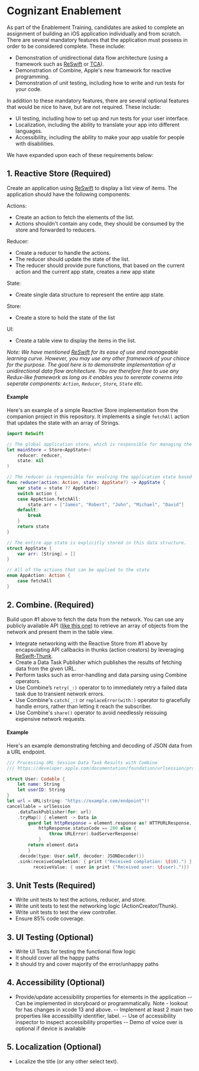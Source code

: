 # Cognizant Enablement

As part of the Enablement Training, candidates are asked to complete an assignment of building an iOS application individually and from scratch. There are several mandatory features that the application must possess in order to be considered complete. These include:

- Demonstration of unidirectional data flow architecture (using a framework such as [ReSwift](https://github.com/ReSwift/ReSwift) or [TCA](https://github.com/pointfreeco/swift-composable-architecture)).
- Demonstration of Combine, Apple's new framework for reactive programming.
- Demonstration of unit testing, including how to write and run tests for your code.

In addition to these mandatory features, there are several optional features that would be nice to have, but are not required. These include:
- UI testing, including how to set up and run tests for your user interface.
- Localization, including the ability to translate your app into different languages.
- Accessibility, including the ability to make your app usable for people with disabilities.

We have expanded upon each of these requirements below: 

## 1. Reactive Store (Required)

Create an application using [ReSwift](https://github.com/ReSwift/ReSwift) to display a list view of items. The application should have the following components:

Actions:
- Create an action to fetch the elements of the list.
- Actions shouldn't contain any code, they should be consumed by the store and forwarded to reducers. 

Reducer:
- Create a reducer to handle the actions.
- The reducer should update the state of the list.
- The reducer should provide pure functions, that based on the current action and the current app state, creates a new app state

State:
- Create single data structure to represent the entire app state.

Store:
- Create a store to hold the state of the list

UI:
- Create a table view to display the items in the list.


_Note: We have mentioned [ReSwift](https://github.com/ReSwift/ReSwift) for its ease of use and manageable learning curve. However, you may use any other framework of your chioce for the purpose. The goal here is to demonstrate implementation of a unidirectional data flow architecture. You are therefore free to use any Redux-like framework as long as it enables you to sererate conerns into seperate components: `Action`, `Reducer`, `Store`, `State` etc._

#### Example

Here's an example of a simple Reactive Store implementation from the companion project in this repository. It implements a single `fetchAll` action that updates the state with an array of Strings.

```swift
import ReSwift

// The global application store, which is responsible for managing the appliction state.
let mainStore = Store<AppState>(
    reducer: reducer,
    state: nil
)

// The reducer is responsible for evolving the application state based on the actions it receives.
func reducer(action: Action, state: AppState?) -> AppState {
    var state = state ?? AppState()
    switch action {
    case AppAction.fetchAll:
        state.arr = ["James", "Robert", "John", "Michael", "David"]
    default:
        break
    }
    return state
}

// The entire app state is explicitly stored in this data structure.
struct AppState {
    var arr: [String] = []
}

// All of the actions that can be applied to the state
enum AppAction: Action {
    case fetchAll
}

```

## 2. Combine. (Required)

Build upon #1 above to fetch the data from the network. You can use any publicly available API ([like this one](https://developer.apple.com/library/archive/documentation/AudioVideo/Conceptual/iTuneSearchAPI/index.html)) to retrieve an array of objects from the network and present them in the table view.  

- Integrate networking with the Reactive Store from #1 above by encapsulating API callbacks in thunks (action creators) by leveraging [ReSwift-Thunk](https://github.com/ReSwift/ReSwift-Thunk).
- Create a Data Task Publisher which publishes the results of fetching data from the given URL.
- Perform tasks such as error-handling and data parsing using Combine operators.
- Use Combine’s `retry(_:)` operator to to immediately retry a failed data task due to transient network errors.
- Use Combine's `catch(_:)` or `replaceError(with:)` operator to gracefully handle errors, rather than letting it reach the subscriber.
- Use Combine's `share()` operator to avoid needlessly reissuing expensive network requests.



#### Example
Here's an example demonstrating fetching and decoding of JSON data from a URL endpoint.

```swift
/// Processing URL Session Data Task Results with Combine
/// https://developer.apple.com/documentation/foundation/urlsession/processing_url_session_data_task_results_with_combine

struct User: Codable {
    let name: String
    let userID: String
}
let url = URL(string: "https://example.com/endpoint")!
cancellable = urlSession
    .dataTaskPublisher(for: url)
    .tryMap() { element -> Data in
        guard let httpResponse = element.response as? HTTPURLResponse,
            httpResponse.statusCode == 200 else {
                throw URLError(.badServerResponse)
            }
        return element.data
        }
    .decode(type: User.self, decoder: JSONDecoder())
    .sink(receiveCompletion: { print ("Received completion: \($0).") },
          receiveValue: { user in print ("Received user: \(user).")})
```


## 3. Unit Tests (Required)
- Write unit tests to test the actions, reducer, and store.
- Write unit tests to test the networking logic (ActionCreator/Thunk).
- Write unit tests to test the view controller.
- Ensure 85% code coverage. 



## 3. UI Testing (Optional)
- Write UI Tests for testing the functional flow logic
- It should cover all the happy paths
- It should try and cover majority of the error/unhappy paths





## 4. Accessibility (Optional)
- Provide/update accessibility properties for elements in the application 
--  Can be implemented in storyboard or programmatically. Note - lookout for  has changes in xcode 13 and above.
--  Implement at least 2 main two properties like accessibility identifier, label. 
-- Use of accessibility inspector to inspect accessibility properties
-- Demo of voice over is optional if device is available



## 5. Localization (Optional)
- Localize the title (or any other select text).

